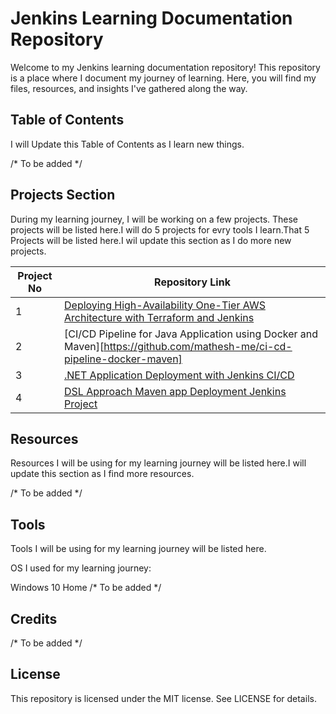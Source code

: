 # Jenkins Learning Documentation Repository
Welcome to my Jenkins learning documentation repository! This repository is a place where I document my journey of learning. Here, you will find my files, resources, and insights I've gathered along the way.

## Table of Contents
I will Update this Table of Contents as I learn new things.

/* To be added */

## Projects Section
During my learning journey, I will be working on a few projects. These projects will be listed here.I will do 5 projects for evry tools I learn.That 5 Projects will be listed here.I wil update this section as I do more new projects.

| Project No | Repository Link |
| ------ | ------ |
| 1 | [Deploying High-Availability One-Tier AWS Architecture with Terraform and Jenkins](https://github.com/mathesh-me/aws-ha-deployment-jenkins-terraform) |
| 2 | [CI/CD Pipeline for Java Application using Docker and Maven][https://github.com/mathesh-me/ci-cd-pipeline-docker-maven] |
| 3 | [.NET Application Deployment with Jenkins CI/CD](https://github.com/mathesh-me/ci-cd-dotnet-app-deployment) |
| 4 | [DSL Approach Maven app Deployment Jenkins Project ](https://github.com/mathesh-me/dsl-approach-jenkins-project) |

## Resources
Resources I will be using for my learning journey will be listed here.I will update this section as I find more resources.

/* To be added */

## Tools
Tools I will be using for my learning journey will be listed here.

OS I used for my learning journey:

Windows 10 Home
/* To be added */

## Credits
/* To be added */

## License
This repository is licensed under the MIT license. See LICENSE for details.